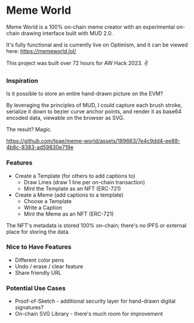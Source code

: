 # Meme World

Meme World is a 100% on-chain meme creator with an experimental on-chain drawing interface built with MUD 2.0.

It's fully functional and is currently live on Optimism, and it can be viewed here: https://memeworld.lol/

This project was built over 72 hours for AW Hack 2023. :v:

### Inspiration

Is it possible to store an entire hand-drawn picture on the EVM?

By leveraging the principles of MUD, I could capture each brush stroke, serialize it down to bezier curve anchor points, and render it as base64 encoded data, viewable on the browser as SVG.

The result? Magic.

https://github.com/tpae/meme-world/assets/189663/7e4c9dd4-ee88-4b8c-8383-ad59830e719e

### Features

- Create a Template (for others to add captions to)
  - Draw Lines (draw 1 line per on-chain transaction)
  - Mint the Template as an NFT (ERC-721)
- Create a Meme (add captions to a template)
  - Choose a Template
  - Write a Caption
  - Mint the Meme as an NFT (ERC-721)

The NFT's metadata is stored 100% on-chain; there's no IPFS or external place for storing the data.

### Nice to Have Features

- Different color pens
- Undo / erase / clear feature
- Share friendly URL

### Potential Use Cases

- Proof-of-Sketch - additional security layer for hand-drawn digital signatures?
- On-chain SVG Library - there's much room for improvement
